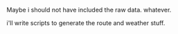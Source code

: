 Maybe i should not have included the raw data. whatever.

i'll write scripts to generate the route and weather stuff.

